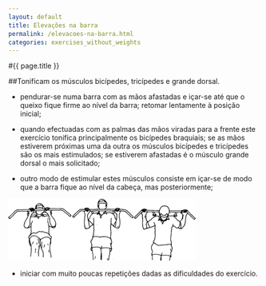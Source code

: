 ```yaml
---
layout: default
title: Elevações na barra
permalink: /elevacoes-na-barra.html
categories: exercises_without_weights
---
```


#{{ page.title }}

##Tonificam os músculos bicípedes, tricípedes e grande dorsal.

* pendurar-se numa barra com as mãos afastadas e içar-se até que o queixo fique firme ao nível da barra; retomar lentamente à posição inicial;

* quando efectuadas com as palmas das mãos viradas para a frente este exercício tonifica principalmente os bicípedes braquiais; se as mãos estiverem próximas uma da outra os músculos bicípedes e tricípedes são os mais estimulados; se estiverem afastadas é o músculo grande dorsal o mais solicitado;

* outro modo de estimular estes músculos consiste em içar-se de modo que a barra fique ao nível da cabeça, mas posteriormente;

![Elevações na barra](assets/elevacoes-na-barra_clip_image002.gif)

* iniciar com muito poucas repetições dadas as dificuldades do exercício.
